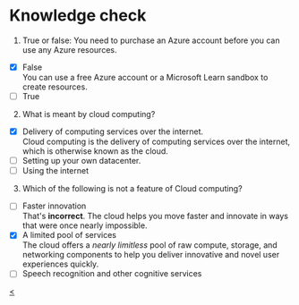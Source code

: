 # Knowledge check

1. True or false: You need to purchase an Azure account before you can use any Azure resources.

- [X] False \
You can use a free Azure account or a Microsoft Learn sandbox to create resources.
- [ ] True
 
2. What is meant by cloud computing?

- [X] Delivery of computing services over the internet. \
Cloud computing is the delivery of computing services over the internet, which is otherwise known as the cloud.
- [ ] Setting up your own datacenter.
- [ ] Using the internet

3. Which of the following is not a feature of Cloud computing?

- [ ] Faster innovation \
That's **incorrect**. The cloud helps you move faster and innovate in ways that were once nearly impossible.
- [X] A limited pool of services \
The cloud offers a *nearly limitless* pool of raw compute, storage, and networking components to help you deliver innovative and novel user experiences quickly.
- [ ] Speech recognition and other cognitive services

[<](./1-lp-az-900.md)